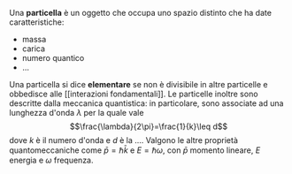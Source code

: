 Una **particella** è un oggetto che occupa uno spazio distinto che ha date caratteristiche:
- massa
- carica
- numero quantico
- ...

Una particella si dice **elementare** se non è divisibile in altre particelle e obbedisce alle [[interazioni fondamentali]]. Le particelle inoltre sono descritte dalla meccanica quantistica: in particolare, sono associate ad una lunghezza d'onda $\lambda$ per la quale vale
$$\frac{\lambda}{2\pi}=\frac{1}{k}\leq d$$
dove $k$ è il numero d'onda e $d$ è la .... Valgono le altre proprietà quantomeccaniche come $\bar{p}=\hbar\bar{k}$ e $E=\hbar\omega$, con $\bar{p}$ momento lineare, $E$ energia e $\omega$ frequenza.
